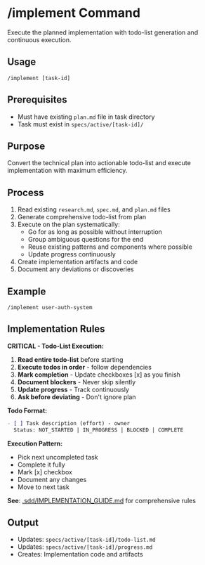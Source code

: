 # /implement Command

Execute the planned implementation with todo-list generation and continuous execution.

## Usage
```
/implement [task-id]
```

## Prerequisites
- Must have existing `plan.md` file in task directory
- Task must exist in `specs/active/[task-id]/`

## Purpose
Convert the technical plan into actionable todo-list and execute implementation with maximum efficiency.

## Process
1. Read existing `research.md`, `spec.md`, and `plan.md` files
2. Generate comprehensive todo-list from plan
3. Execute on the plan systematically:
   - Go for as long as possible without interruption
   - Group ambiguous questions for the end
   - Reuse existing patterns and components where possible
   - Update progress continuously
4. Create implementation artifacts and code
5. Document any deviations or discoveries

## Example
```
/implement user-auth-system
```

## Implementation Rules

**CRITICAL - Todo-List Execution:**
1. **Read entire todo-list** before starting
2. **Execute todos in order** - follow dependencies
3. **Mark completion** - Update checkboxes [x] as you finish
4. **Document blockers** - Never skip silently
5. **Update progress** - Track continuously
6. **Ask before deviating** - Don't ignore plan

**Todo Format:**
```markdown
- [ ] Task description (effort) - owner
  Status: NOT_STARTED | IN_PROGRESS | BLOCKED | COMPLETE
```

**Execution Pattern:**
- Pick next uncompleted task
- Complete it fully
- Mark [x] checkbox
- Document any changes
- Move to next task

**See**: [.sdd/IMPLEMENTATION_GUIDE.md](mdc:.sdd/IMPLEMENTATION_GUIDE.md) for comprehensive rules

## Output
- Updates: `specs/active/[task-id]/todo-list.md`
- Updates: `specs/active/[task-id]/progress.md`
- Creates: Implementation code and artifacts
